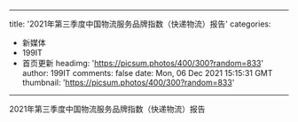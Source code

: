 
---
title: '2021年第三季度中国物流服务品牌指数（快递物流）报告'
categories: 
 - 新媒体
 - 199IT
 - 首页更新
headimg: 'https://picsum.photos/400/300?random=833'
author: 199IT
comments: false
date: Mon, 06 Dec 2021 15:15:31 GMT
thumbnail: 'https://picsum.photos/400/300?random=833'
---

<div>   
2021年第三季度中国物流服务品牌指数（快递物流）报告  
</div>
            